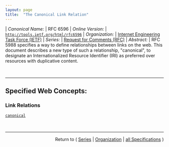 ```yaml
---
layout: page
title:  "The Canonical Link Relation"
---
```


| *Canonical Name:* | RFC 6596
| *Online Version:* | [`http://tools.ietf.org/html/rfc6596`](http://tools.ietf.org/html/rfc6596)
| *Organization:* | [Internet Engineering Task Force (IETF)](..  "List of specification series by this organization")
| *Series:* | [Request for Comments (RFC)](.  "List of specifications in this series")
| *Abstract:* | RFC 5988 specifies a way to define relationships between links on the web. This document describes a new type of such a relationship, "canonical", to designate an Internationalized Resource Identifier (IRI) as preferred over resources with duplicative content.

<br/>
<hr/>

## Specified Web Concepts:

### Link Relations

[`canonical`](/concepts/link-relation/canonical "The target (canonical) IRI MUST identify content that is either duplicative or a superset of the content at the context (referring) IRI.")



<br/>
<hr/>

<p style="text-align: right">Return to ( <a href="./">Series</a> | <a href="../">Organization</a> | <a href="../../">all Specifications</a> )</p>